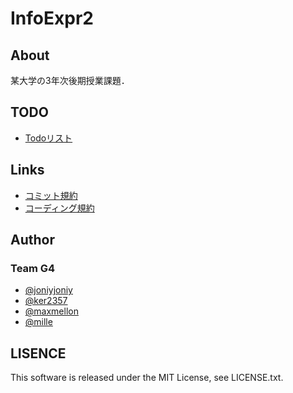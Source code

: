 # InfoExpr2

## About

某大学の3年次後期授業課題．

## TODO

- [Todoリスト](https://github.com/MaxMEllon/InfoExpr2/wiki/Todo)

## Links

- [コミット規約](https://github.com/MaxMEllon/InfoExpr2/wiki/%E3%82%B3%E3%83%9F%E3%83%83%E3%83%88%E8%A6%8F%E7%B4%84)
- [コーディング規約](https://github.com/MaxMEllon/InfoExpr2/wiki/%E3%82%B3%E3%83%BC%E3%83%87%E3%82%A3%E3%83%B3%E3%82%B0%E8%A6%8F%E7%B4%84)

## Author

### Team G4

  - [@joniyjoniy](https://github.com/joniyjoniy)
  - [@ker2357](https://github.com/ker2357)
  - [@maxmellon](https://github.com/MaxMEllon)
  - [@mille](https://github.com/mille-f)

## LISENCE

This software is released under the MIT License, see LICENSE.txt.

